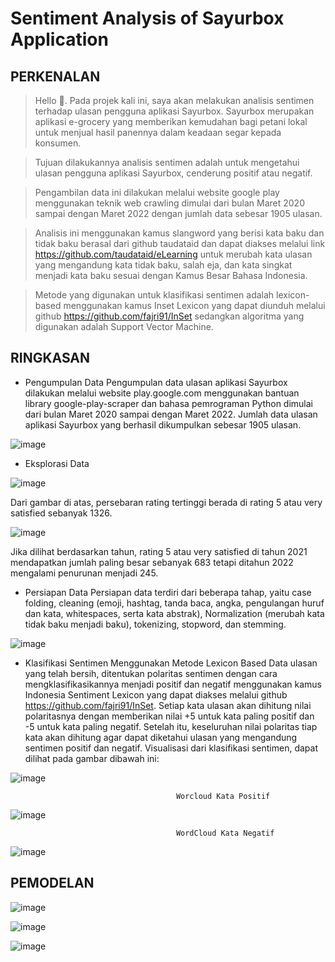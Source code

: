# Sentiment Analysis of Sayurbox Application

## PERKENALAN

> Hello 👋. Pada projek kali ini, saya akan melakukan analisis sentimen terhadap ulasan pengguna aplikasi Sayurbox. Sayurbox merupakan aplikasi e-grocery yang memberikan kemudahan bagi petani lokal untuk menjual hasil panennya dalam keadaan segar kepada konsumen. 

> Tujuan dilakukannya analisis sentimen adalah untuk mengetahui ulasan pengguna aplikasi Sayurbox, cenderung positif atau negatif. 

> Pengambilan data ini dilakukan melalui website google play menggunakan teknik web crawling dimulai dari bulan Maret 2020 sampai dengan Maret 2022 dengan jumlah data sebesar 1905 ulasan. 

> Analisis ini menggunakan kamus slangword yang berisi kata baku dan tidak baku berasal dari github taudataid dan dapat diakses melalui link https://github.com/taudataid/eLearning untuk merubah kata ulasan yang mengandung kata tidak baku, salah eja, dan kata singkat menjadi kata baku sesuai dengan Kamus Besar Bahasa Indonesia.

> Metode yang digunakan untuk klasifikasi sentimen adalah lexicon-based menggunakan kamus Inset Lexicon yang dapat diunduh melalui github https://github.com/fajri91/InSet sedangkan algoritma yang digunakan adalah Support Vector Machine.


## RINGKASAN

- Pengumpulan Data 
Pengumpulan data ulasan aplikasi Sayurbox dilakukan melalui website play.google.com menggunakan bantuan library google-play-scraper dan bahasa pemrograman Python dimulai dari bulan Maret 2020 sampai dengan Maret 2022. Jumlah data ulasan aplikasi Sayurbox yang berhasil dikumpulkan sebesar 1905 ulasan. 

![image](https://user-images.githubusercontent.com/71063726/192546850-86e5bef3-8400-4ac4-87df-50e7354f0a5c.png)

- Eksplorasi Data

![image](https://user-images.githubusercontent.com/71063726/192547985-ec9b4cb7-e06b-44dd-9e64-ef8f77aca520.png)

Dari gambar di atas, persebaran rating tertinggi berada di rating 5 atau very satisfied sebanyak 1326. 

![image](https://user-images.githubusercontent.com/71063726/192548402-cb888a20-5d6d-4033-a922-f14348109ee9.png)

Jika dilihat berdasarkan tahun, rating 5 atau very satisfied di tahun 2021 mendapatkan jumlah paling besar sebanyak 683 tetapi ditahun 2022 mengalami penurunan menjadi 245. 

- Persiapan Data
Persiapan data terdiri dari beberapa tahap, yaitu case folding, cleaning (emoji, hashtag, tanda baca, angka, pengulangan huruf dan kata, whitespaces, serta kata abstrak), Normalization (merubah kata tidak baku menjadi baku), tokenizing, stopword, dan stemming.  

![image](https://user-images.githubusercontent.com/71063726/192547829-386c2dbb-ccdc-4371-bf22-ae8d91688bd2.png)

- Klasifikasi Sentimen Menggunakan Metode Lexicon Based
Data ulasan yang telah bersih, ditentukan polaritas sentimen dengan cara mengklasifikasikannya menjadi positif dan negatif menggunakan kamus Indonesia Sentiment Lexicon yang dapat diakses melalui github https://github.com/fajri91/InSet. Setiap kata ulasan akan dihitung nilai polaritasnya dengan memberikan nilai +5 untuk kata paling positif dan -5 untuk kata paling negatif. Setelah itu, keseluruhan nilai polaritas tiap kata akan dihitung agar dapat diketahui ulasan yang mengandung sentimen positif dan negatif. Visualisasi dari klasifikasi sentimen, dapat dilihat pada gambar dibawah ini:

![image](https://user-images.githubusercontent.com/71063726/192549808-12b2031d-f1c0-4ca6-b309-66a73aa57b6c.png)

                                         Worcloud Kata Positif
![image](https://user-images.githubusercontent.com/71063726/192549931-af1e08a5-ab96-4d25-b4e1-c1eee07b2424.png)

                                         WordCloud Kata Negatif
![image](https://user-images.githubusercontent.com/71063726/192549991-2d7d2ce3-de6d-4279-acf3-2f7fc289e59d.png)

## PEMODELAN


![image](https://user-images.githubusercontent.com/71063726/192552262-cd013550-7b92-4a33-880a-e5c60103a81d.png)


![image](https://user-images.githubusercontent.com/71063726/192552067-081bf50b-8575-492e-8e57-c801eae660f6.png)

![image](https://user-images.githubusercontent.com/71063726/192552139-ebe1debe-e8fe-4e5e-8149-bf913d5e09e7.png)


